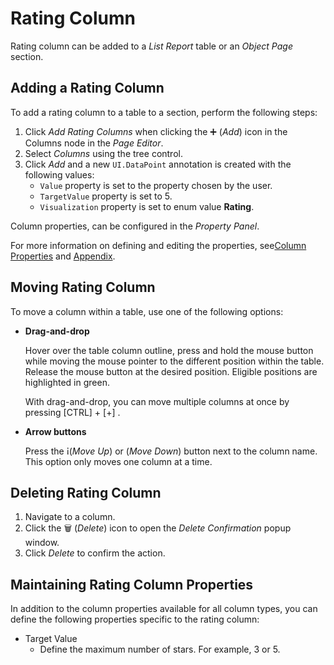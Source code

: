 <!-- loiob2ba7b47f2be4c1cb5fcfaf2df25c19a -->

<link rel="stylesheet" type="text/css" href="../css/sap-icons.css"/>

# Rating Column

Rating column can be added to a *List Report* table or an *Object Page* section.



<a name="loiob2ba7b47f2be4c1cb5fcfaf2df25c19a__section_rnc_z5y_35b"/>

## Adding a Rating Column

To add a rating column to a table to a section, perform the following steps:

1.  Click *Add Rating Columns* when clicking the :heavy_plus_sign: \(*Add*\) icon in the Columns node in the *Page Editor*.
2.  Select *Columns* using the tree control.
3.  Click *Add* and a new `UI.DataPoint` annotation is created with the following values:
    -   `Value` property is set to the property chosen by the user.
    -   `TargetValue` property is set to 5.
    -   `Visualization` property is set to enum value **Rating**.


Column properties, can be configured in the *Property Panel*.

For more information on defining and editing the properties, see[Column Properties](table-columns-a80d603.md#loioa80d603f85164482b192eeeb2df535a2__columnproperties) and [Appendix](appendix-457f2e9.md#loio457f2e9699b5437fb09d56311055a4a0).



<a name="loiob2ba7b47f2be4c1cb5fcfaf2df25c19a__section_zpp_qry_35b"/>

## Moving Rating Column

To move a column within a table, use one of the following options:

-   **Drag-and-drop**

    Hover over the table column outline, press and hold the mouse button while moving the mouse pointer to the different position within the table. Release the mouse button at the desired position. Eligible positions are highlighted in green.

    With drag-and-drop, you can move multiple columns at once by pressing [CTRL\] + [\+\]  .

-   **Arrow buttons**

    Press the <span class="SAP-icons-V5"></span>\(*Move Up*\) or <span class="SAP-icons-V5"></span> \(*Move Down*\) button next to the column name. This option only moves one column at a time.




<a name="loiob2ba7b47f2be4c1cb5fcfaf2df25c19a__section_mvt_5sy_35b"/>

## Deleting Rating Column

1.  Navigate to a column.
2.  Click the :wastebasket: \(*Delete*\) icon to open the *Delete Confirmation* popup window.
3.  Click *Delete* to confirm the action.



<a name="loiob2ba7b47f2be4c1cb5fcfaf2df25c19a__section_hfr_ryt_s2c"/>

## Maintaining Rating Column Properties

In addition to the column properties available for all column types, you can define the following properties specific to the rating column:

-   Target Value
    -   Define the maximum number of stars. For example, 3 or 5.


